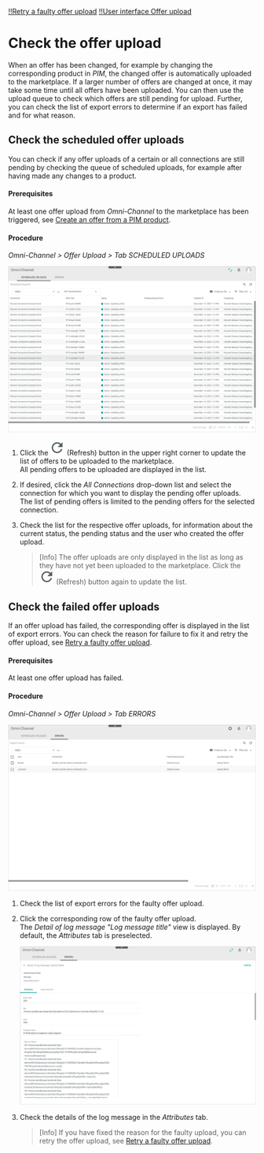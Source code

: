 [!!Retry a faulty offer upload](../Troubleshooting/01_RetryFaultyUpload.md)
[!!User interface Offer upload](../UserInterface/03_OfferUpload.md)


# Check the offer upload

When an offer has been changed, for example by changing the corresponding product in *PIM*, the changed offer is automatically uploaded to the marketplace. If a larger number of offers are changed at once, it may take some time until all offers have been uploaded. You can then use the upload queue to check which offers are still pending for upload. Further, you can check the list of export errors to determine if an export has failed and for what reason.    

## Check the scheduled offer uploads

You can check if any offer uploads of a certain or all connections are still pending by checking the queue of scheduled uploads, for example after having made any changes to a product.

#### Prerequisites

At least one offer upload from *Omni-Channel* to the marketplace has been triggered, see [Create an offer from a PIM product](../Operation/01_ManageOffers.md#create-an-offer-from-a-pim-product).

#### Procedure

*Omni-Channel > Offer Upload > Tab SCHEDULED UPLOADS*

![Scheduled uploads](../../Assets/Screenshots/Channels/OfferUpload/ScheduledUploads/ScheduledUploads.png "[Scheduled uploads]")

1. Click the ![Refresh](../../Assets/Icons/Refresh01.png "[Refresh]") (Refresh) button in the upper right corner to update the list of offers to be uploaded to the marketplace.   
    All pending offers to be uploaded are displayed in the list.

2. If desired, click the *All Connections* drop-down list and select the connection for which you want to display the pending offer uploads.   
    The list of pending offers is limited to the pending offers for the selected connection.

3. Check the list for the respective offer uploads, for information about the current status, the pending status and the user who created the offer upload.   

    > [Info] The offer uploads are only displayed in the list as long as they have not yet been uploaded to the marketplace. Click the ![Refresh](../../Assets/Icons/Refresh01.png "[Refresh]") (Refresh) button again to update the list.   



## Check the failed offer uploads

If an offer upload has failed, the corresponding offer is displayed in the list of export errors. You can check the reason for failure to fix it and retry the offer upload, see [Retry a faulty offer upload](../Troubleshooting/01_RetryFaultyUpload.md).

#### Prerequisites

At least one offer upload has failed.

#### Procedure

*Omni-Channel > Offer Upload > Tab ERRORS*

![Export errors](../../Assets/Screenshots/Channels/OfferUpload/Errors/ExportErrors.png "[Export errors]")

1. Check the list of export errors for the faulty offer upload.

2. Click the corresponding row of the faulty offer upload.   
    The *Detail of log message "Log message title"* view is displayed. By default, the *Attributes* tab is preselected.

    ![Detail of log message](../../Assets/Screenshots/Channels/OfferUpload/Errors/DetailLogMessage.png "[Detail of log message]")

3. Check the details of the log message in the *Attributes* tab.

    > [Info] If you have fixed the reason for the faulty upload, you can retry the offer upload, see [Retry a faulty offer upload](../Troubleshooting/01_RetryFaultyUpload.md).
